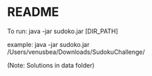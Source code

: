 # README

To run:
	java -jar sudoko.jar [DIR_PATH]
	
example:
	java -jar sudoko.jar /Users/venusbea/Downloads/SudokuChallenge/

(Note: Solutions in data folder)